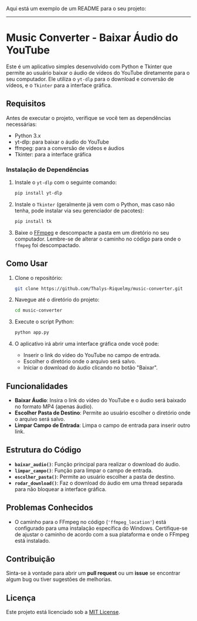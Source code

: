 Aqui está um exemplo de um README para o seu projeto:

---

# Music Converter - Baixar Áudio do YouTube

Este é um aplicativo simples desenvolvido com Python e Tkinter que permite ao usuário baixar o áudio de vídeos do YouTube diretamente para o seu computador. Ele utiliza o `yt-dlp` para o download e conversão de vídeos, e o `Tkinter` para a interface gráfica.

## Requisitos

Antes de executar o projeto, verifique se você tem as dependências necessárias:

- Python 3.x
- yt-dlp: para baixar o áudio do YouTube
- ffmpeg: para a conversão de vídeos e áudios
- Tkinter: para a interface gráfica

### Instalação de Dependências

1. Instale o `yt-dlp` com o seguinte comando:
   ```bash
   pip install yt-dlp
   ```

2. Instale o `Tkinter` (geralmente já vem com o Python, mas caso não tenha, pode instalar via seu gerenciador de pacotes):
   ```bash
   pip install tk
   ```

3. Baixe o [FFmpeg](https://ffmpeg.org/download.html) e descompacte a pasta em um diretório no seu computador. Lembre-se de alterar o caminho no código para onde o `ffmpeg` foi descompactado.

## Como Usar

1. Clone o repositório:
   ```bash
   git clone https://github.com/Thalys-Riquelmy/music-converter.git
   ```

2. Navegue até o diretório do projeto:
   ```bash
   cd music-converter
   ```

3. Execute o script Python:
   ```bash
   python app.py
   ```

4. O aplicativo irá abrir uma interface gráfica onde você pode:
   - Inserir o link do vídeo do YouTube no campo de entrada.
   - Escolher o diretório onde o arquivo será salvo.
   - Iniciar o download do áudio clicando no botão "Baixar".

## Funcionalidades

- **Baixar Áudio**: Insira o link do vídeo do YouTube e o áudio será baixado no formato MP4 (apenas áudio).
- **Escolher Pasta de Destino**: Permite ao usuário escolher o diretório onde o arquivo será salvo.
- **Limpar Campo de Entrada**: Limpa o campo de entrada para inserir outro link.

## Estrutura do Código

- **`baixar_audio()`**: Função principal para realizar o download do áudio.
- **`limpar_campo()`**: Função para limpar o campo de entrada.
- **`escolher_pasta()`**: Permite ao usuário escolher a pasta de destino.
- **`rodar_download()`**: Faz o download do áudio em uma thread separada para não bloquear a interface gráfica.

## Problemas Conhecidos

- O caminho para o FFmpeg no código (`'ffmpeg_location'`) está configurado para uma instalação específica do Windows. Certifique-se de ajustar o caminho de acordo com a sua plataforma e onde o FFmpeg está instalado.

## Contribuição

Sinta-se à vontade para abrir um **pull request** ou um **issue** se encontrar algum bug ou tiver sugestões de melhorias.

## Licença

Este projeto está licenciado sob a [MIT License](LICENSE).

